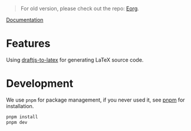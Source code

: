 > For old version, please check out the repo: [Eorg](https://github.com/zhyd1997/Eorg).

[Documentation](https://github.com/SoftMaple/docs)

# Features

Using [draftjs-to-latex](https://github.com/zhyd1997/draftjs-to-latex) for generating LaTeX source code.

# Development

We use `pnpm` for package management, if you never used it, see [pnpm](https://pnpm.io/installation) for installation. 

```bash
pnpm install
pnpm dev
```
